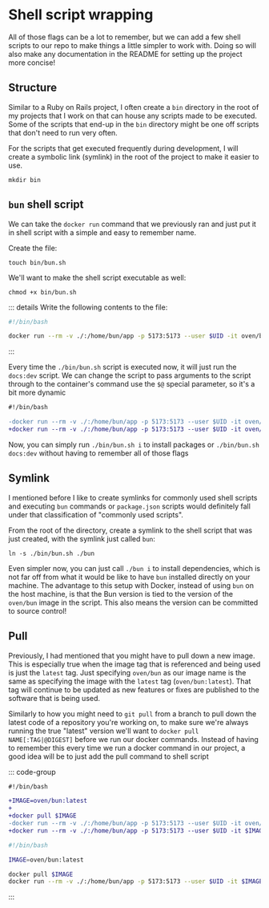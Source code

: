 # Shell script wrapping

All of those flags can be a lot to remember, but we can add a few shell scripts to our repo to make things a little simpler to work with. Doing so will also make any documentation in the README for setting up the project more concise!

## Structure

Similar to a Ruby on Rails project, I often create a `bin` directory in the root of my projects that I work on that can house any scripts made to be executed. Some of the scripts that end-up in the `bin` directory might be one off scripts that don't need to run very often.

For the scripts that get executed frequently during development, I will create a symbolic link (symlink) in the root of the project to make it easier to use.

```shell
mkdir bin
```

## `bun` shell script

We can take the `docker run` command that we previously ran and just put it in shell script with a simple and easy to remember name.

Create the file:

```shell
touch bin/bun.sh
```

We'll want to make the shell script executable as well:

```shell
chmod +x bin/bun.sh
```

::: details Write the following contents to the file:

```bash
#!/bin/bash

docker run --rm -v ./:/home/bun/app -p 5173:5173 --user $UID -it oven/bun docs:dev

```

:::

Every time the `./bin/bun.sh` script is executed now, it will just run the `docs:dev` script. We can change the script to pass arguments to the script through to the container's command use the `$@` special parameter, so it's a bit more dynamic

```diff
#!/bin/bash

-docker run --rm -v ./:/home/bun/app -p 5173:5173 --user $UID -it oven/bun docs:dev
+docker run --rm -v ./:/home/bun/app -p 5173:5173 --user $UID -it oven/bun $@

```

Now, you can simply run `./bin/bun.sh i` to install packages or `./bin/bun.sh docs:dev` without having to remember all of those flags

## Symlink

I mentioned before I like to create symlinks for commonly used shell scripts and executing `bun` commands or `package.json` scripts would definitely fall under that classification of "commonly used scripts".

From the root of the directory, create a symlink to the shell script that was just created, with the symlink just called `bun`:

```shell
ln -s ./bin/bun.sh ./bun
```

Even simpler now, you can just call `./bun i` to install dependencies, which is not far off from what it would be like to have `bun` installed directly on your machine. The advantage to this setup with Docker, instead of using `bun` on the host machine, is that the Bun version is tied to the version of the `oven/bun` image in the script. This also means the version can be committed to source control!

## Pull

Previously, I had mentioned that you might have to pull down a new image. This is especially true when the image tag that is referenced and being used is just the `latest` tag. Just specifying `oven/bun` as our image name is the same as specifying the image with the `latest` tag (`oven/bun:latest`). That tag will continue to be updated as new features or fixes are published to the software that is being used.

Similarly to how you might need to `git pull` from a branch to pull down the latest code of a repository you're working on, to make sure we're always running the true "latest" version we'll want to `docker pull NAME[:TAG|@DIGEST]` before we run our docker commands. Instead of having to remember this every time we run a docker command in our project, a good idea will be to just add the pull command to shell script

::: code-group

```diff
#!/bin/bash

+IMAGE=oven/bun:latest
+
+docker pull $IMAGE
-docker run --rm -v ./:/home/bun/app -p 5173:5173 --user $UID -it oven/bun docs:dev
+docker run --rm -v ./:/home/bun/app -p 5173:5173 --user $UID -it $IMAGE $@

```

```bash
#!/bin/bash

IMAGE=oven/bun:latest

docker pull $IMAGE
docker run --rm -v ./:/home/bun/app -p 5173:5173 --user $UID -it $IMAGE $@
```

:::
